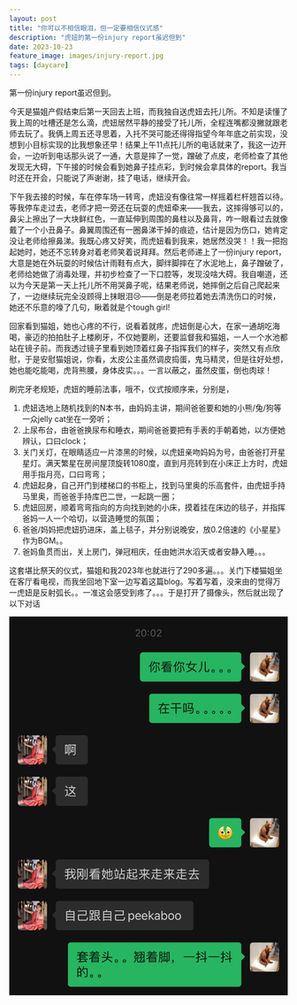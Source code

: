 ```yaml
---
layout: post
title: "你可以不相信眼泪，但一定要相信仪式感"
description: "虎妞的第一份injury report虽迟但到"
date: 2023-10-23
feature_image: images/injury-report.jpg
tags: [daycare]
---
```


第一份injury report虽迟但到。

今天是猫姐产假结束后第一天回去上班，而我独自送虎妞去托儿所。不知是读懂了我上周的吐槽还是怎么滴，虎妞居然平静的接受了托儿所，全程连嘴都没撇就跟老师去玩了。我俩上周五还寻思着，入托不哭可能还得得指望今年年底之前实现，没想到小目标实现的比我想象还早！结果上午11点托儿所的电话就来了，我这一边开会，一边听到电话那头说了一通，大意是摔了一觉，蹭破了点皮，老师检查了其他发现无大碍，下午接的时候会看到她鼻子挂点彩，到时候会拿具体的report。我当时还在开会，只能说了声谢谢，挂了电话，继续开会。

下午我去接的时候，车在停车场一转弯，虎妞没有像往常一样摇着栏杆翘首以待。等我停车走过去，老师才把一旁还在玩耍的虎妞牵来——我去，这摔得够可以的，鼻尖上擦出了一大块鲜红色，一直延伸到周围的鼻柱以及鼻背，咋一眼看过去就像戴了一个小丑鼻子。鼻翼周围还有一圈鼻涕干掉的痕迹，估计是因为伤口，她肯定没让老师给擦鼻涕。我既心疼又好笑，而虎妞看到我来，她居然没哭！！我一把抱起她时，她还不忘转身对着老师笑着说拜拜。然后老师递上了一份injury report，大意是她在外玩耍的时候估计雨鞋有点大，脚绊脚摔在了水泥地上，鼻子蹭破了，老师给她做了消毒处理，并初步检查了一下口腔等，发现没啥大碍。我自嘲道，还以为今天是第一天上托儿所不用哭鼻子呢，结果老师说，她摔倒之后自己爬起来了，一边继续玩完全没顾得上抹眼泪😢——倒是老师拉着她去清洗伤口的时候，她还不乐意的嚎了几句，瞅着就是个tough girl!

回家看到猫姐，她也心疼的不行，说看着就疼，虎妞倒是心大，在家一通胡吃海喝，豪迈的拍拍肚子上楼刷牙，不仅她要刷，还要监督我和猫姐，一人一个水池都站在镜子前。而我透过镜子里看到她顶着红鼻子指挥我们的样子，突然又有点欣慰，于是安慰猫姐说，你看，太皮公主虽然调皮捣蛋，鬼马精灵，但是往好处想，她也能吃能喝，虎背熊腰，身体皮实。。。一言以蔽之，虽然皮蛋，倒也肉球！

刷完牙老规矩，虎妞的睡前法事，哦不，仪式按顺序来，分别是，

1. 虎妞选地上随机找到的N本书，由妈妈主讲，期间爸爸要和她的小熊/兔/狗等一众jelly cat坐在一旁听；
2. 上尿布台，由爸爸换尿布和睡衣，期间爸爸要把有手表的手朝着她，以方便她辨认，口曰clock；
3. 关门关灯，在眼睛适应一片漆黑的时候，以虎妞亲吻妈妈为号，由爸爸打开星星灯。满天繁星在房间屋顶旋转1080度，直到月亮转到在小床正上方时，虎妞用手指月亮，口曰弯弯；
4. 虎妞起身，自己开门到楼梯口的书柜上，找到马里奥的乐高套件，由虎妞手持马里奥，而爸爸手持库巴二世，一起跳一圈；
5. 虎妞回房，顺着弯弯指向的方向找到她的小床，摸着挂在床边的毯子，并指挥爸妈一人一个哈切，以营造睡觉的氛围；
6. 爸爸/妈妈把虎妞扔进床，盖上毯子，并分别说晚安，放0.2倍速的《小星星》作为BGM。。
7. 爸妈鱼贯而出，关上房门，弹冠相庆，任由她洪水滔天或者安静入睡。。。
 
这套堪比祭天的仪式，猫姐和我2023年也就进行了290多遍。。。关门下楼猫姐坐在客厅看电视，而我坐回地下室一边写着这篇blog。写着写着，没来由的觉得万一虎妞是反射弧长。。一准这会感受到疼了。。。于是打开了摄像头，然后就出现了以下对话

![Wechat History](images/2023-10-23-wechat.jpg)